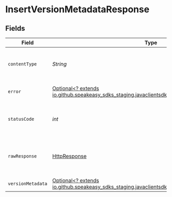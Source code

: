 # InsertVersionMetadataResponse


## Fields

| Field                                                                                                                                      | Type                                                                                                                                       | Required                                                                                                                                   | Description                                                                                                                                |
| ------------------------------------------------------------------------------------------------------------------------------------------ | ------------------------------------------------------------------------------------------------------------------------------------------ | ------------------------------------------------------------------------------------------------------------------------------------------ | ------------------------------------------------------------------------------------------------------------------------------------------ |
| `contentType`                                                                                                                              | *String*                                                                                                                                   | :heavy_check_mark:                                                                                                                         | HTTP response content type for this operation                                                                                              |
| `error`                                                                                                                                    | [Optional<? extends io.github.speakeasy_sdks_staging.javaclientsdk.models.shared.Error>](../../models/shared/Error.md)                     | :heavy_minus_sign:                                                                                                                         | Default error response                                                                                                                     |
| `statusCode`                                                                                                                               | *int*                                                                                                                                      | :heavy_check_mark:                                                                                                                         | HTTP response status code for this operation                                                                                               |
| `rawResponse`                                                                                                                              | [HttpResponse<InputStream>](https://docs.oracle.com/en/java/javase/11/docs/api/java.net.http/java/net/http/HttpResponse.html)              | :heavy_check_mark:                                                                                                                         | Raw HTTP response; suitable for custom response parsing                                                                                    |
| `versionMetadata`                                                                                                                          | [Optional<? extends io.github.speakeasy_sdks_staging.javaclientsdk.models.shared.VersionMetadata>](../../models/shared/VersionMetadata.md) | :heavy_minus_sign:                                                                                                                         | OK                                                                                                                                         |